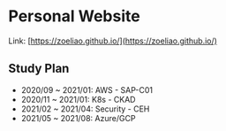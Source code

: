 # Personal Website
Link: [https://zoeliao.github.io/](https://zoeliao.github.io/)

## Study Plan
- 2020/09 ~ 2021/01: AWS - SAP-C01
- 2020/11 ~ 2021/01: K8s - CKAD
- 2021/02 ~ 2021/04: Security - CEH
- 2021/05 ~ 2021/08: Azure/GCP
